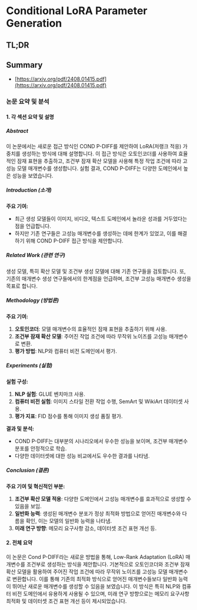 # Conditional LoRA Parameter Generation
## TL;DR
## Summary
- [https://arxiv.org/pdf/2408.01415.pdf](https://arxiv.org/pdf/2408.01415.pdf)

### 논문 요약 및 분석

#### 1. 각 섹션 요약 및 설명

##### Abstract
이 논문에서는 새로운 접근 방식인 COND P-DIFF를 제안하여 LoRA(저랭크 적응) 가중치를 생성하는 방식에 대해 설명합니다. 이 접근 방식은 오토인코더를 사용하여 효율적인 잠재 표현을 추출하고, 조건부 잠재 확산 모델을 사용해 특정 작업 조건에 따라 고성능 모델 매개변수를 생성합니다. 실험 결과, COND P-DIFF는 다양한 도메인에서 높은 성능을 보였습니다.

##### Introduction (소개)
**주요 기여:**
- 최근 생성 모델들이 이미지, 비디오, 텍스트 도메인에서 놀라운 성과를 거두었다는 점을 언급합니다.
- 하지만 기존 연구들은 고성능 매개변수를 생성하는 데에 한계가 있었고, 이를 해결하기 위해 COND P-DIFF 접근 방식을 제안합니다.

##### Related Work (관련 연구)
생성 모델, 특히 확산 모델 및 조건부 생성 모델에 대해 기존 연구들을 검토합니다. 또, 기존의 매개변수 생성 연구들에서의 한계점을 언급하며, 조건부 고성능 매개변수 생성을 목표로 합니다.

##### Methodology (방법론)
**주요 기여:**
1. **오토인코더**: 모델 매개변수의 효율적인 잠재 표현을 추출하기 위해 사용.
2. **조건부 잠재 확산 모델**: 주어진 작업 조건에 따라 무작위 노이즈를 고성능 매개변수로 변환.
3. **평가 방법**: NLP와 컴퓨터 비전 도메인에서 평가.

##### Experiments (실험)
**실험 구성:** 
1. **NLP 실험**: GLUE 벤치마크 사용.
2. **컴퓨터 비전 실험**: 이미지 스타일 전환 작업 수행, SemArt 및 WikiArt 데이터셋 사용.
3. **평가 지표**: FID 점수를 통해 이미지 생성 품질 평가.

**결과 및 분석:**
- COND P-DIFF는 대부분의 시나리오에서 우수한 성능을 보이며, 조건부 매개변수 분포를 안정적으로 학습.
- 다양한 데이터셋에 대한 성능 비교에서도 우수한 결과를 나타냄.

##### Conclusion (결론)
**주요 기여 및 혁신적인 부분:**
1. **조건부 확산 모델 적용**: 다양한 도메인에서 고성능 매개변수를 효과적으로 생성할 수 있음을 보임.
2. **일반화 능력**: 생성된 매개변수 분포가 정상 최적화 방법으로 얻어진 매개변수와 다름을 확인, 이는 모델의 일반화 능력을 나타냄.
3. **미래 연구 방향**: 메모리 요구사항 감소, 데이터셋 조건 표현 개선 등.

#### 2. 전체 요약
이 논문은 Cond P-DIFF라는 새로운 방법을 통해, Low-Rank Adaptation (LoRA) 매개변수를 조건부로 생성하는 방식을 제안합니다. 기본적으로 오토인코더와 조건부 잠재 확산 모델을 활용하여 주어진 작업 조건에 따라 무작위 노이즈를 고성능 모델 매개변수로 변환합니다. 이를 통해 기존의 최적화 방식으로 얻어진 매개변수들보다 일반화 능력이 뛰어난 새로운 매개변수를 생성할 수 있음을 보였습니다. 이 방식은 특히 NLP와 컴퓨터 비전 도메인에서 유용하게 사용될 수 있으며, 미래 연구 방향으로는 메모리 요구사항 최적화 및 데이터셋 조건 표현 개선 등이 제시되었습니다. 